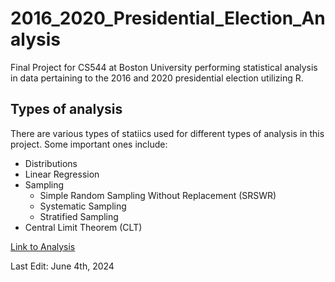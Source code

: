 # 2016_2020_Presidential_Election_Analysis

Final Project for CS544 at Boston University performing statistical analysis in data pertaining to the 2016 and 2020 presidential election utilizing R. 

## Types of analysis
There are various types of statiics used for different types of analysis in this project. Some important ones include:
  - Distributions
  - Linear Regression
  - Sampling
      - Simple Random Sampling Without Replacement (SRSWR)
      - Systematic Sampling
      - Stratified Sampling
  - Central Limit Theorem (CLT)

[Link to Analysis](https://googlenet.github.io/2016_2020_Presidential_Election_Analysis/)

Last Edit: June 4th, 2024
